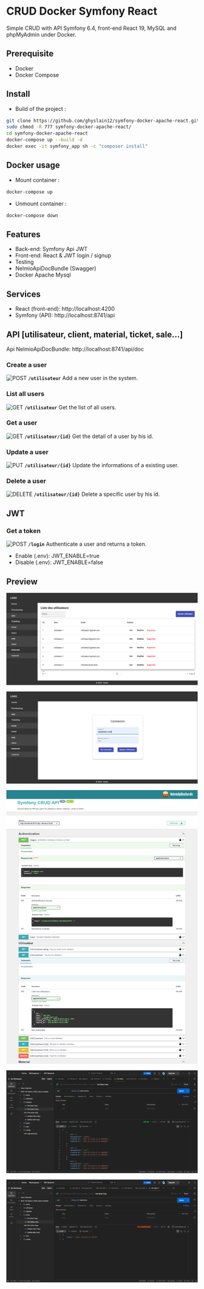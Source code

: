 

# CRUD Docker Symfony React

Simple CRUD with API Symfony 6.4, front-end React 19, MySQL and phpMyAdmin under Docker.

## Prerequisite
- Docker
- Docker Compose

## Install

- Build of the project :
```bash  
git clone https://github.com/ghyslain12/symfony-docker-apache-react.git 
sudo chmod -R 777 symfony-docker-apache-react/
cd symfony-docker-apache-react
docker-compose up --build -d
docker exec -it symfony_app sh -c "composer install"
```  


## Docker usage

- Mount container :
```bash  
docker-compose up
```  
- Unmount container :
```bash  
docker-compose down
```  

## Features
- Back-end: Symfony Api JWT
- Front-end: React & JWT login / signup
- Testing
- NelmioApiDocBundle (Swagger)
- Docker Apache Mysql

## Services
- React (front-end): http://localhost:4200
- Symfony (API): http://localhost:8741/api


## API [utilisateur, client, material, ticket, sale...]

Api NelmioApiDocBundle: http://localhost:8741/api/doc

### Create a user
![POST](https://img.shields.io/badge/POST-%23ff9800?style=flat-square&logo=git&logoColor=white)  **`/utilisateur`** Add a new user in the system.

### List all users
![GET](https://img.shields.io/badge/GET-%2300c853?style=flat-square&logo=git&logoColor=white)  **`/utilisateur`** Get the list of all users.

### Get a user
![GET](https://img.shields.io/badge/GET-%2300c853?style=flat-square&logo=git&logoColor=white)  **`/utilisateur/{id}`** Get the detail of a user by his id.

### Update a user
![PUT](https://img.shields.io/badge/PUT-%23009688?style=flat-square&logo=git&logoColor=white)  **`/utilisateur/{id}`** Update the informations of a existing user.

### Delete a user
![DELETE](https://img.shields.io/badge/DELETE-%23f44336?style=flat-square&logo=git&logoColor=white)  **`/utilisateur/{id}`** Delete a specific user by his id.


## JWT

### Get a token
![POST](https://img.shields.io/badge/POST-%23ff9800?style=flat-square&logo=git&logoColor=white)  **`/login`** Authenticate a user and returns a token.

- Enable (.env): JWT_ENABLE=true
- Disable (.env): JWT_ENABLE=false

## Preview

![appercu crud](ressources/preview-react.png)

![appercu crud](ressources/login.png)

![appercu crud](ressources/swagger.png)

![appercu crud](ressources/jwt_ok.png)

![appercu crud](ressources/jwt_nok.png)